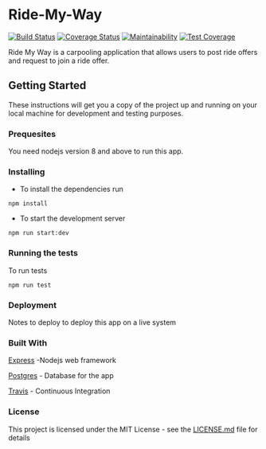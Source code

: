 # Ride-My-Way

[![Build Status](https://travis-ci.org/emmaadesile/Ride-My-Way.svg?branch=feature%2Ftravis-CI)](https://travis-ci.org/emmaadesile/Ride-My-Way) [![Coverage Status](https://coveralls.io/repos/github/emmaadesile/Ride-My-Way/badge.svg?branch=feature%2Ftravis-CI)](https://coveralls.io/github/emmaadesile/Ride-My-Way?branch=feature%2Ftravis-CI) [![Maintainability](https://api.codeclimate.com/v1/badges/a745f7b804d4b7bb491d/maintainability)](https://codeclimate.com/github/emmaadesile/Ride-My-Way/maintainability) [![Test Coverage](https://api.codeclimate.com/v1/badges/a745f7b804d4b7bb491d/test_coverage)](https://codeclimate.com/github/emmaadesile/Ride-My-Way/test_coverage)

Ride My Way is a carpooling application that allows users to post ride offers and request to join a ride offer.

## Getting Started
These instructions will get you a copy of the project up and running on your local machine for development and testing purposes.

### Prequesites

You need nodejs version 8 and above to run this app.

### Installing

- To install the dependencies run

```
npm install
```

- To start the development server

```
npm run start:dev
```

### Running the tests

To run tests

```
npm run test
```

### Deployment

Notes to deploy to deploy this app on a live system

### Built With

[Express](https://expressjs.com/) -Nodejs web framework

[Postgres](https://www.postgresql.org/) - Database for the app

[Travis](https://travis-ci.org) - Continuous Integration

### License

This project is licensed under the MIT License - see the [LICENSE.md](https://gist.github.com/PurpleBooth/LICENSE.md) file for details
